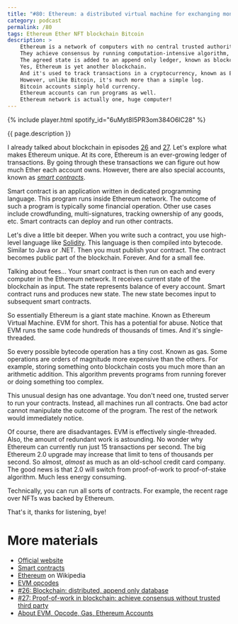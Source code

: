 ```yaml
---
title: "#80: Ethereum: a distributed virtual machine for exchanging money and bored apes"
category: podcast
permalink: /80
tags: Ethereum Ether NFT blockchain Bitcoin
description: >
    Ethereum is a network of computers with no central trusted authority.
    They achieve consensus by running computation-intensive algorithm, known as proof-of-work.
    The agreed state is added to an append only ledger, known as blockchain.
    Yes, Ethereum is yet another blockchain.
    And it's used to track transactions in a cryptocurrency, known as Ether.
    However, unlike Bitcoin, it's much more than a simple log.
    Bitcoin accounts simply hold currency.
    Ethereum accounts can run programs as well.
    Ethereum network is actually one, huge computer!
---
```


{% include player.html spotify_id="6uMyt8I5PR3om384O6lC28" %}

{{ page.description }}

I already talked about blockchain in episodes [26](https://nurkiewicz.com/26) and [27](https://nurkiewicz.com/27).
Let's explore what makes Ethereum unique.
At its core, Ethereum is an ever-growing ledger of transactions.
By going through these transactions we can figure out how much Ether each account owns.
However, there are also special accounts, known as [_smart contracts_](https://en.wikipedia.org/wiki/Smart_contract).

Smart contract is an application written in dedicated programming language.
This program runs inside Ethereum network.
The outcome of such a program is typically some financial operation.
Other use cases include crowdfunding, multi-signatures, tracking ownership of any goods, etc.
Smart contracts can deploy and run other contracts.

Let's dive a little bit deeper.
When you write such a contract, you use high-level language like [Solidity](https://soliditylang.org/).
This language is then compiled into bytecode.
Similar to Java or .NET.
Then you must publish your contract.
The contract becomes public part of the blockchain.
Forever.
And for a small fee.

Talking about fees...
Your smart contract is then run on each and every computer in the Ethereum network.
It receives current state of the blockchain as input.
The state represents balance of every account.
Smart contract runs and produces new state.
The new state becomes input to subsequent smart contracts.

So essentially Ethereum is a giant state machine.
Known as Ethereum Virtual Machine.
EVM for short.
This has a potential for abuse.
Notice that EVM runs the same code hundreds of thousands of times.
And it's single-threaded.

So every possible bytecode operation has a tiny cost.
Known as gas.
Some operations are orders of magnitude more expensive than the others.
For example, storing something onto blockchain costs you much more than an arithmetic addition.
This algorithm prevents programs from running forever or doing something too complex.

This unusual design has one advantage.
You don't need one, trusted server to run your contracts.
Instead, all machines run all contracts.
One bad actor cannot manipulate the outcome of the program.
The rest of the network would immediately notice.

Of course, there are disadvantages.
EVM is effectively single-threaded.
Also, the amount of redundant work is astounding.
No wonder why Ethereum can currently run just 15 transactions per second.
The big Ethereum 2.0 upgrade may increase that limit to tens of thousands per second.
So almost, _almost_ as much as an old-school credit card company.
The good news is that 2.0 will switch from proof-of-work to proof-of-stake algorithm.
Much less energy consuming.

Technically, you can run all sorts of contracts.
For example, the recent rage over NFTs was backed by Ethereum.

That's it, thanks for listening, bye!

# More materials

* [Official website](https://ethereum.org/)
* [Smart contracts](https://ethereum.org/en/developers/docs/smart-contracts/)
* [Ethereum](https://en.wikipedia.org/wiki/Ethereum) on Wikipedia
* [EVM opcodes](https://ethereum.org/en/developers/docs/evm/opcodes/)
* [#26: Blockchain: distributed, append only database](https://nurkiewicz.com/26)
* [#27: Proof-of-work in blockchain: achieve consensus without trusted third party](https://nurkiewicz.com/27)
* [About EVM, Opcode, Gas, Ethereum Accounts](https://coinsbench.com/about-evm-opcode-gas-ethereum-accounts-9f0896f09d04)
